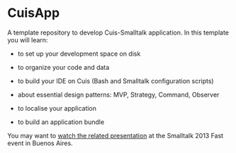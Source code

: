 # CuisApp

A template repository to develop Cuis-Smalltalk application. In this
template you will learn:


- to set up your development space on disk

- to organize your code and data

- to build your IDE on Cuis (Bash and Smalltalk configuration scripts)

- about essential design patterns: MVP, Strategy, Command, Observer

- to localise your application

- to build an application bundle


You may want to [watch the related
presentation](https://youtu.be/E3eDDSPCf7c?si=qUBf3i_fHnZCUX9t) at the
Smalltalk 2013 Fast event in Buenos Aires.

